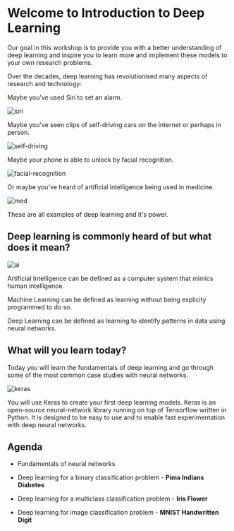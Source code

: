 # Welcome to Introduction to Deep Learning

Our goal in this workshop is to provide you with a better understanding of deep learning and inspire you to learn more and implement these models to your own research problems.

Over the decades, deep learning has revolutionised many aspects of research and technology:

Maybe you've used Siri to set an alarm.

![siri](https://static1.squarespace.com/static/54f96b07e4b04529199fd6a5/t/5b5b393a1ae6cf14d8e0dc67/1532705098916/Siri+setting+alarm+demo.gif)

Maybe you've seen clips of self-driving cars on the internet or perhaps in person.

![self-driving](https://media1.tenor.com/images/8456fab940258acf57869491f5cc18d3/tenor.gif?itemid=10697697)

Maybe your phone is able to unlock by facial recognition.

![facial-recognition](https://cdn.vox-cdn.com/thumbor/Izxk07irjgvKcoeA1z1tvc4geVY=/400x0/filters:no_upscale()/cdn.vox-cdn.com/uploads/chorus_asset/file/9865669/FoolishAlarmingAttwatersprairiechicken_max_14mb.gif)

Or maybe you've heard of artificial intelligence being used in medicine.

![med](https://storage.googleapis.com/gweb-uniblog-publish-prod/original_images/lung_cancer_scan.gif)

These are all examples of deep learning and it's power.

## Deep learning is commonly heard of but what does it mean?

![ai](https://1.bp.blogspot.com/-ldVI2916ElA/W_aQyOoUFMI/AAAAAAAAFmw/0AMKqgpUlA0e2qOdomvaLy8IHW2_xMmKACLcBGAs/s1600/AI%2B-%2BML%2B-%2BDL.PNG)

Artificial Intelligence can be defined as a computer system that mimics human intelligence.

Machine Learning can be defined as learning without being explicity programmed to do so.

Deep Learning can be defined as learning to identify patterns in data using neural networks.

## What will you learn today?

Today you will learn the fundamentals of deep learning and go through some of the most common case studies with neural networks.

![keras](https://keras.io/img/keras-logo-small.jpg)

You will use Keras to create your first deep learning models. Keras is an open-source neural-network library running on top of Tensorflow written in Python. It is designed to be easy to use and to enable fast experimentation with deep neural networks.

## Agenda 

* Fundamentals of neural networks

* Deep learning for a binary classification problem - **Pima Indians Diabetes**

* Deep learning for a multiclass classification problem - **Iris Flower**

* Deep learning for image classification problem - **MNIST Handwritten Digit**
